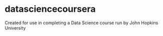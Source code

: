 # datasciencecoursera
Created for use in completing a Data Science course run by John Hopkins University
